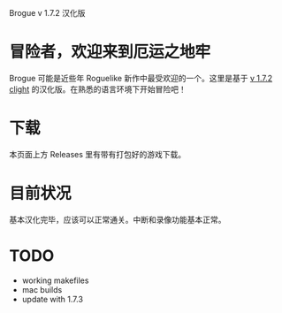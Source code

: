 Brogue v 1.7.2 汉化版

# 冒险者，欢迎来到厄运之地牢

Brogue 可能是近些年 Roguelike 新作中最受欢迎的一个。这里是基于 [v 1.7.2 clight](http://brogue.createforumhosting.com/brogue-tiles-with-continuous-lighting-updated-4-june-2013-t857.html) 的汉化版。在熟悉的语言环境下开始冒险吧！

# 下载

本页面上方 Releases 里有带有打包好的游戏下载。

# 目前状况

基本汉化完毕，应该可以正常通关。中断和录像功能基本正常。

# TODO

* working makefiles
* mac builds
* update with 1.7.3 